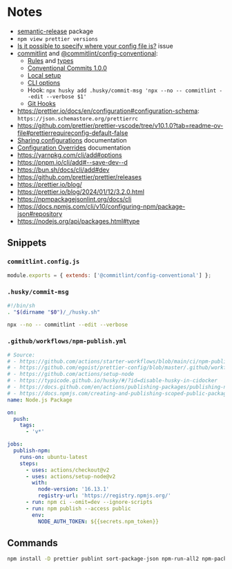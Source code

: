 # Notes

- [semantic-release](https://www.npmjs.com/package/semantic-release) package
- `npm view prettier versions`
- [Is it possible to specify where your config file is?](https://github.com/prettier/eslint-plugin-prettier/issues/246#issuecomment-672326840) issue
- [commitlint](https://github.com/conventional-changelog/commitlint) and [@commitlint/config-conventional](https://github.com/conventional-changelog/commitlint/tree/master/@commitlint/config-conventional):
  - [Rules](https://github.com/conventional-changelog/commitlint/tree/master/@commitlint/config-conventional#rules) and [types](https://commitlint.js.org/#/reference-prompt?id=questions)
  - [Conventional Commits 1.0.0](https://www.conventionalcommits.org/en/v1.0.0/)
  - [Local setup](https://commitlint.js.org/#/guides-local-setup)
  - [CLI options](https://commitlint.js.org/#/reference-cli)
  - Hook: `npx husky add .husky/commit-msg 'npx --no -- commitlint --edit --verbose $1'`
  - [Git Hooks](https://githooks.com/)
- https://prettier.io/docs/en/configuration#configuration-schema: `https://json.schemastore.org/prettierrc`
- https://github.com/prettier/prettier-vscode/tree/v10.1.0?tab=readme-ov-file#prettierrequireconfig-default-false
- [Sharing configurations](https://prettier.io/docs/en/configuration.html#sharing-configurations) documentation
- [Configuration Overrides](https://prettier.io/docs/en/configuration.html#configuration-overrides) documentation
- https://yarnpkg.com/cli/add#options
- https://pnpm.io/cli/add#--save-dev--d
- https://bun.sh/docs/cli/add#dev
- https://github.com/prettier/prettier/releases
- https://prettier.io/blog/
- https://prettier.io/blog/2024/01/12/3.2.0.html
- https://npmpackagejsonlint.org/docs/cli
- https://docs.npmjs.com/cli/v10/configuring-npm/package-json#repository
- https://nodejs.org/api/packages.html#type

## Snippets

### `commitlint.config.js`

```js
module.exports = { extends: ['@commitlint/config-conventional'] };
```

### `.husky/commit-msg`

```sh
#!/bin/sh
. "$(dirname "$0")/_/husky.sh"

npx --no -- commitlint --edit --verbose
```

### `.github/workflows/npm-publish.yml`

```yml
# Source:
# - https://github.com/actions/starter-workflows/blob/main/ci/npm-publish.yml
# - https://github.com/egoist/prettier-config/blob/master/.github/workflows/node.js.yml
# - https://github.com/actions/setup-node
# - https://typicode.github.io/husky/#/?id=disable-husky-in-cidocker
# - https://docs.github.com/en/actions/publishing-packages/publishing-nodejs-packages#publishing-packages-to-the-npm-registry
# - https://docs.npmjs.com/creating-and-publishing-scoped-public-packages#publishing-scoped-public-packages
name: Node.js Package

on:
  push:
    tags:
      - 'v*'

jobs:
  publish-npm:
    runs-on: ubuntu-latest
    steps:
      - uses: actions/checkout@v2
      - uses: actions/setup-node@v2
        with:
          node-version: '16.13.1'
          registry-url: 'https://registry.npmjs.org/'
      - run: npm ci --omit=dev --ignore-scripts
      - run: npm publish --access public
        env:
          NODE_AUTH_TOKEN: ${{secrets.npm_token}}
```

## Commands

```bash
npm install -D prettier publint sort-package-json npm-run-all2 npm-package-json-lint
```
